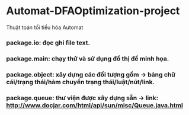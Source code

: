 # Automat-DFAOptimization-project 
Thuật toán tối tiểu hóa Automat 
### package.io: đọc ghi file text.
### package.main: chạy thử và sử dụng đồ thị để minh họa.
### package.object: xây dựng các đối tượng gồm -> bảng chữ cái/trạng thái/hàm chuyển trạng thái/luật/nút/link.
### package.queue: thư viện được xây dựng sẵn -> link: http://www.docjar.com/html/api/sun/misc/Queue.java.html

